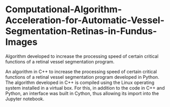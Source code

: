 # Computational-Algorithm-Acceleration-for-Automatic-Vessel-Segmentation-Retinas-in-Fundus-Images
Algorithm developed to increase the processing speed of certain critical functions of a retinal vessel segmentation program.

An algorithm in C++ to increase the processing speed of certain critical functions of a retinal vessel segmentation program developed in Python. The algorithm developed in C++ is compiled using the Linux operating system installed in a virtual box. For this, in addition to the code in C++ and Python, an interface was built in Cython, thus allowing its import into the Jupyter notebook.


